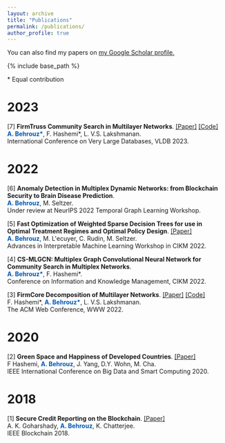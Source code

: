 ```yaml
---
layout: archive
title: "Publications"
permalink: /publications/
author_profile: true
---
```


  You can also find my papers on <u><a href="https://scholar.google.com/citations?user=UbwVuqIAAAAJ&hl=en">my Google Scholar profile</a>.</u>


{% include base_path %}

\* Equal contribution

# 2023
[7] **FirmTruss Community Search in Multilayer Networks**. [[Paper]](https://arxiv.org/pdf/2205.00742.pdf) [[Code]](https://github.com/joint-em/FTCS)  
**<span style="color:#0059b3;">A. Behrouz\*</span>**, F. Hashemi\*, L. V.S. Lakshmanan.  
International Conference on Very Large Databases, VLDB 2023.  

# 2022
[6] **Anomaly Detection in Multiplex Dynamic Networks: from Blockchain Security to Brain Disease Prediction**.  
**<span style="color:#0059b3;">A. Behrouz</span>**, M. Seltzer.  
Under review at NeurIPS 2022 Temporal Graph Learning Workshop.  

[5] **Fast Optimization of Weighted Sparse Decision Trees for use in Optimal Treatment Regimes and Optimal Policy Design**.  [[Paper]](https://arxiv.org/pdf/2210.06825.pdf)  
**<span style="color:#0059b3;">A. Behrouz</span>**, M. L\'ecuyer, C. Rudin, M. Seltzer.  
Advances in Interpretable Machine Learning Workshop in CIKM 2022.  

[4] **CS-MLGCN: Multiplex Graph Convolutional Neural Network for Community Search in Multiplex Networks**.  
**<span style="color:#0059b3;">A. Behrouz\*</span>**, F. Hashemi\*.  
Conference on Information and Knowledge Management, CIKM 2022.  


[3] **FirmCore Decomposition of Multilayer Networks**. [[Paper]](https://arxiv.org/pdf/2208.11200.pdf) [[Code]](https://github.com/joint-em/FirmCore)  
F. Hashemi*, **<span style="color:#0059b3;">A. Behrouz\*</span>**, L. V.S. Lakshmanan.  
The ACM Web Conference, WWW 2022.  


# 2020
[2] **Green Space and Happiness of Developed Countries**. [[Paper]](https://www.researchgate.net/profile/Donghee-Wohn/publication/340812176_Green_Space_and_Happiness_of_Developed_Countries/links/5ef9754945851550507b0766/Green-Space-and-Happiness-of-Developed-Countries.pdf)  
F Hashemi, **<span style="color:#0059b3;">A. Behrouz</span>**, J. Yang, D.Y. Wohn, M. Cha.  
IEEE International Conference on Big Data and Smart Computing 2020. 


# 2018
[1] **Secure Credit Reporting on the Blockchain**. [[Paper]](https://arxiv.org/pdf/1805.09104.pdf)  
A. K. Goharshady, **<span style="color:#0059b3;">A. Behrouz</span>**, K. Chatterjee.  
IEEE Blockchain 2018.
